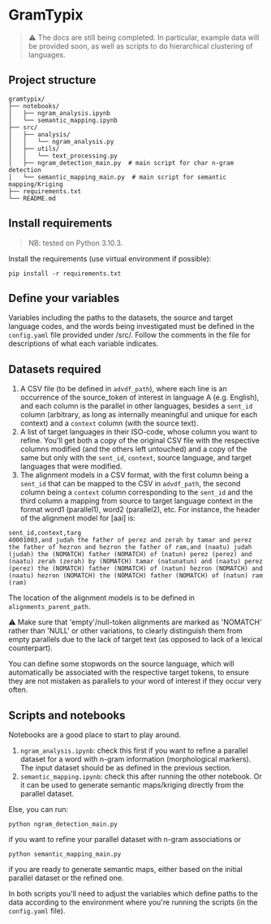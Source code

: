 # GramTypix
> :warning: The docs are still being completed. In particular, example data will be provided soon, as well as scripts to do hierarchical clustering of languages.

## Project structure
```
gramtypix/
├── notebooks/
│   ├── ngram_analysis.ipynb
│   └── semantic_mapping.ipynb
├── src/
│   ├── analysis/
│   │   └── ngram_analysis.py
│   ├── utils/
│   │   └── text_processing.py
│   ├── ngram_detection_main.py  # main script for char n-gram detection
│   └── semantic_mapping_main.py  # main script for semantic mapping/Kriging
├── requirements.txt
└── README.md
```

## Install requirements

> NB: tested on Python 3.10.3.

Install the requirements (use virtual environment if possible):

```
pip install -r requirements.txt
```

## Define your variables

Variables including the paths to the datasets, the source and target language codes, and the words being investigated must be defined in the `config.yaml` file provided under /src/. Follow the comments in the file for descriptions of what each variable indicates. 

## Datasets required

1) A CSV file (to be defined in `advdf_path`), where each line is an occurrence of the source_token of interest in language A (e.g. English), and each column is the parallel in other languages, besides a `sent_id` column (arbitrary, as long as internally meaningful and unique for each context) and a `context` column (with the source text).
2) A list of target languages in their ISO-code, whose column you want to refine. You'll get both a copy of the original CSV file with the respective columns modified (and the others left untouched) and a copy of the same but only with the `sent_id`, `context`, source language, and target languages that were modified.
3) The alignment models in a CSV format, with the first column being a `sent_id` that can be mapped to the CSV in `advdf_path`, the second column being a `context` column corresponding to the `sent_id` and the third column a mapping from source to target language context in the format word1 (parallel1), word2 (parallel2), etc. For instance, the header of the alignment model for [aai] is:

```
sent_id,context,targ
40001003,and judah the father of perez and zerah by tamar and perez the father of hezron and hezron the father of ram,and (naatu) judah (judah) the (NOMATCH) father (NOMATCH) of (natun) perez (perez) and (naatu) zerah (zerah) by (NOMATCH) tamar (natunatun) and (naatu) perez (perez) the (NOMATCH) father (NOMATCH) of (natun) hezron (NOMATCH) and (naatu) hezron (NOMATCH) the (NOMATCH) father (NOMATCH) of (natun) ram (ram) 
```

The location of the alignment models is to be defined in `alignments_parent_path`.

:warning: Make sure that 'empty'/null-token alignments are marked as 'NOMATCH' rather than 'NULL' or other variations, to clearly distinguish them from empty parallels due to the lack of target text (as opposed to lack of a lexical counterpart).

You can define some stopwords on the source language, which will automatically be associated with the respective target tokens, to ensure they are not mistaken as parallels to your word of interest if they occur very often.

## Scripts and notebooks

Notebooks are a good place to start to play around.
1) `ngram_analysis.ipynb`: check this first if you want to refine a parallel dataset for a word with n-gram information (morphological markers). The input dataset should be as defined in the previous section.
2) `semantic_mapping.ipynb`: check this after running the other notebook. Or it can be used to generate semantic maps/kriging directly from the parallel dataset.

Else, you can run:

```
python ngram_detection_main.py

```

if you want to refine your parallel dataset with n-gram associations or 

```
python semantic_mapping_main.py

```

if you are ready to generate semantic maps, either based on the initial parallel dataset or the refined one.

In both scripts you'll need to adjust the variables which define paths to the data according to the environment where you're running the scripts (in the `config.yaml` file).
